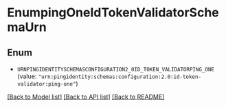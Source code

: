# EnumpingOneIdTokenValidatorSchemaUrn

## Enum


* `URNPINGIDENTITYSCHEMASCONFIGURATION2_0ID_TOKEN_VALIDATORPING_ONE` (value: `"urn:pingidentity:schemas:configuration:2.0:id-token-validator:ping-one"`)


[[Back to Model list]](../README.md#documentation-for-models) [[Back to API list]](../README.md#documentation-for-api-endpoints) [[Back to README]](../README.md)


